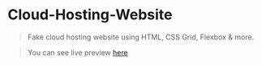 # Cloud-Hosting-Website

> Fake cloud hosting website using HTML, CSS Grid, Flexbox & more.

> You can see live preview [here](https://fake-cloud-hosting-website.netlify.app/ "click")
